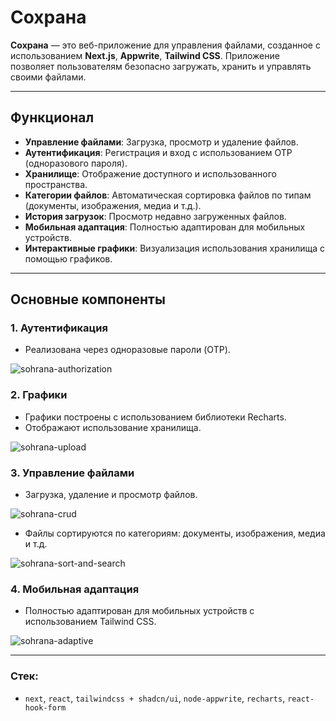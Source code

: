 # Сохрана

**Сохрана** — это веб-приложение для управления файлами, созданное с использованием **Next.js**, **Appwrite**, **Tailwind CSS**. Приложение позволяет пользователям безопасно загружать, хранить и управлять своими файлами.

---

## Функционал

- **Управление файлами**: Загрузка, просмотр и удаление файлов.
- **Аутентификация**: Регистрация и вход с использованием OTP (одноразового пароля).
- **Хранилище**: Отображение доступного и использованного пространства.
- **Категории файлов**: Автоматическая сортировка файлов по типам (документы, изображения, медиа и т.д.).
- **История загрузок**: Просмотр недавно загруженных файлов.
- **Мобильная адаптация**: Полностью адаптирован для мобильных устройств.
- **Интерактивные графики**: Визуализация использования хранилища с помощью графиков.

---

## Основные компоненты

### 1. **Аутентификация**
- Реализована через одноразовые пароли (OTP).

![sohrana-authorization](https://github.com/user-attachments/assets/a48fa841-b737-456c-9d1d-98977f642fd1)


### 2. **Графики**
- Графики построены с использованием библиотеки Recharts.
- Отображают использование хранилища.

![sohrana-upload](https://github.com/user-attachments/assets/210a4303-92c8-42c7-b2c7-594337749b3e)


### 3. **Управление файлами**
- Загрузка, удаление и просмотр файлов.

![sohrana-crud](https://github.com/user-attachments/assets/80d05d99-e8f9-4978-95dc-5a0732cc1035)

- Файлы сортируются по категориям: документы, изображения, медиа и т.д.

![sohrana-sort-and-search](https://github.com/user-attachments/assets/7fb6aa6f-d550-46e1-83fd-b74c01c454d1)


### 4. **Мобильная адаптация**
- Полностью адаптирован для мобильных устройств с использованием Tailwind CSS.

![sohrana-adaptive](https://github.com/user-attachments/assets/45ed994a-5538-4e7d-ba41-58b1a6033932)

---

### Стек:
- `next`, `react`, `tailwindcss + shadcn/ui`, `node-appwrite`, `recharts`, `react-hook-form`

